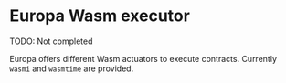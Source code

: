 # Europa Wasm executor

TODO: Not completed

Europa offers different Wasm actuators to execute contracts. Currently `wasmi` and `wasmtime` are provided.